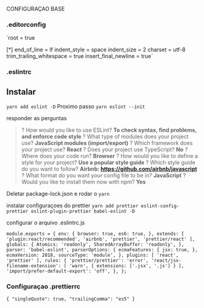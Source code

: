 CONFIGURAÇAO BASE

### .editorconfig
`root = true

[*]
end_of_line = lf
indent_style = space
indent_size = 2
charset = utf-8
trim_trailing_whitespace = true
insert_final_newline = true`

### .eslintrc
## Instalar
`yarn add eslint -D`
Proximo passo
`yarn eslint --init`

responder as perguntas
>? How would you like to use ESLint? **To check syntax, find problems, and enforce code style**
>? What type of modules does your project use? **JavaScript modules (import/export)**
>? Which framework does your project use? **React**
>? Does your project use TypeScript? **No**
>? Where does your code run? **Browser**
>? How would you like to define a style for your project? **Use a popular style guide**
>? Which style guide do you want to follow? **Airbnb: https://github.com/airbnb/javascript**
>? What format do you want your config file to be in? **JavaScript**
>? Would you like to install them now with npm? **Yes**

Deletar package-lock.json e rodar o
`yarn`

instalar configuraçoes do prettier
`yarn add prettier eslint-config-prettier eslint-plugin-prettier babel-eslint -D`

configurar o arquivo .eslintrc.js

`module.exports = {
  env: {
    browser: true,
    es6: true,
  },
  extends: [
    'plugin:react/recommended',
    'airbnb',
    'prettier',
    'prettier/react'
  ],
  globals: {
    Atomics: 'readonly',
    SharedArrayBuffer: 'readonly',
  },
  parser: 'babel-eslint',
  parserOptions: {
    ecmaFeatures: {
      jsx: true,
    },
    ecmaVersion: 2018,
    sourceType: 'module',
  },
  plugins: [
    'react',
    'prettier'
  ],
  rules: {
    'prettier/prettier': 'error',
    'react/jsx-filename-extension': [
      'warn',
      { extensions: ['.jsx', '.js'] }
    ],
    'import/prefer-default-export': 'off',
  },
};`


### Configuraçao .prettierrc
`{
  "singleQuote": true,
  "trailingComma": "es5"
}`
